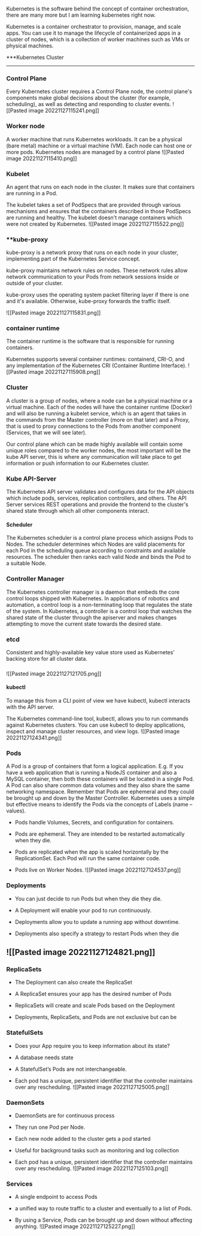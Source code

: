 Kubernetes is the software behind the concept of container orchestration, there are many more but I am learning kubernetes right now.

Kubernetes is a container orchestrator to provision, manage, and scale apps. You can use it to manage the lifecycle of containerized apps in a cluster of nodes, which is a collection of worker machines such as VMs or physical machines.


***Kubernetes Cluster
***
### Control Plane

Every Kubernetes cluster requires a Control Plane node, the control plane's components make global decisions about the cluster (for example, scheduling), as well as detecting and responding to cluster events.
![[Pasted image 20221127115241.png]]

### Worker node

A worker machine that runs Kubernetes workloads. It can be a physical (bare metal) machine or a virtual machine (VM). Each node can host one or more pods. Kubernetes nodes are managed by a control plane
![[Pasted image 20221127115410.png]]

### Kubelet

An agent that runs on each node in the cluster. It makes sure that containers are running in a Pod.

The kubelet takes a set of PodSpecs that are provided through various mechanisms and ensures that the containers described in those PodSpecs are running and healthy. The kubelet doesn't manage containers which were not created by Kubernetes.
![[Pasted image 20221127115522.png]]

### **kube-proxy

kube-proxy is a network proxy that runs on each node in your cluster, implementing part of the Kubernetes Service concept.

kube-proxy maintains network rules on nodes. These network rules allow network communication to your Pods from network sessions inside or outside of your cluster.

kube-proxy uses the operating system packet filtering layer if there is one and it's available. Otherwise, kube-proxy forwards the traffic itself.

![[Pasted image 20221127115831.png]]

### container runtime

The container runtime is the software that is responsible for running containers.

Kubernetes supports several container runtimes: containerd, CRI-O, and any implementation of the Kubernetes CRI (Container Runtime Interface).
![[Pasted image 20221127115908.png]]

### Cluster

A cluster is a group of nodes, where a node can be a physical machine or a virtual machine. Each of the nodes will have the container runtime (Docker) and will also be running a kubelet service, which is an agent that takes in the commands from the Master controller (more on that later) and a Proxy, that is used to proxy connections to the Pods from another component (Services, that we will see later).

Our control plane which can be made highly available will contain some unique roles compared to the worker nodes, the most important will be the kube API server, this is where any communication will take place to get information or push information to our Kubernetes cluster.

### Kube API-Server

The Kubernetes API server validates and configures data for the API objects which include pods, services, replication controllers, and others. The API Server services REST operations and provide the frontend to the cluster's shared state through which all other components interact.

#### Scheduler

The Kubernetes scheduler is a control plane process which assigns Pods to Nodes. The scheduler determines which Nodes are valid placements for each Pod in the scheduling queue according to constraints and available resources. The scheduler then ranks each valid Node and binds the Pod to a suitable Node.

### Controller Manager

The Kubernetes controller manager is a daemon that embeds the core control loops shipped with Kubernetes. In applications of robotics and automation, a control loop is a non-terminating loop that regulates the state of the system. In Kubernetes, a controller is a control loop that watches the shared state of the cluster through the apiserver and makes changes attempting to move the current state towards the desired state.

### etcd 

Consistent and highly-available key value store used as Kubernetes' backing store for all cluster data.

###
![[Pasted image 20221127121705.png]]
#### kubectl

To manage this from a CLI point of view we have kubectl, kubectl interacts with the API server.

The Kubernetes command-line tool, kubectl, allows you to run commands against Kubernetes clusters. You can use kubectl to deploy applications, inspect and manage cluster resources, and view logs.
![[Pasted image 20221127124341.png]]
### Pods

A Pod is a group of containers that form a logical application. E.g. If you have a web application that is running a NodeJS container and also a MySQL container, then both these containers will be located in a single Pod. A Pod can also share common data volumes and they also share the same networking namespace. Remember that Pods are ephemeral and they could be brought up and down by the Master Controller. Kubernetes uses a simple but effective means to identify the Pods via the concepts of Labels (name – values).

-   Pods handle Volumes, Secrets, and configuration for containers.
    
-   Pods are ephemeral. They are intended to be restarted automatically when they die.
    
-   Pods are replicated when the app is scaled horizontally by the ReplicationSet. Each Pod will run the same container code.
    
-   Pods live on Worker Nodes.
![[Pasted image 20221127124537.png]]
### Deployments

-   You can just decide to run Pods but when they die they die.
    
-   A Deployment will enable your pod to run continuously.
    
-   Deployments allow you to update a running app without downtime.
    
-   Deployments also specify a strategy to restart Pods when they die

![[Pasted image 20221127124821.png]]
-
### ReplicaSets

-   The Deployment can also create the ReplicaSet
    
-   A ReplicaSet ensures your app has the desired number of Pods
    
-   ReplicaSets will create and scale Pods based on the Deployment
    
-   Deployments, ReplicaSets, and Pods are not exclusive but can be
    

### StatefulSets

-   Does your App require you to keep information about its state?
    
-   A database needs state
    
-   A StatefulSet’s Pods are not interchangeable.
    
-   Each pod has a unique, persistent identifier that the controller maintains over any rescheduling.
![[Pasted image 20221127125005.png]]

### DaemonSets

-   DaemonSets are for continuous process
    
-   They run one Pod per Node.
    
-   Each new node added to the cluster gets a pod started
    
-   Useful for background tasks such as monitoring and log collection
    
-   Each pod has a unique, persistent identifier that the controller maintains over any rescheduling.
![[Pasted image 20221127125103.png]]

### Services

-   A single endpoint to access Pods
    
-   a unified way to route traffic to a cluster and eventually to a list of Pods.
    
-   By using a Service, Pods can be brought up and down without affecting anything.
![[Pasted image 20221127125227.png]]

